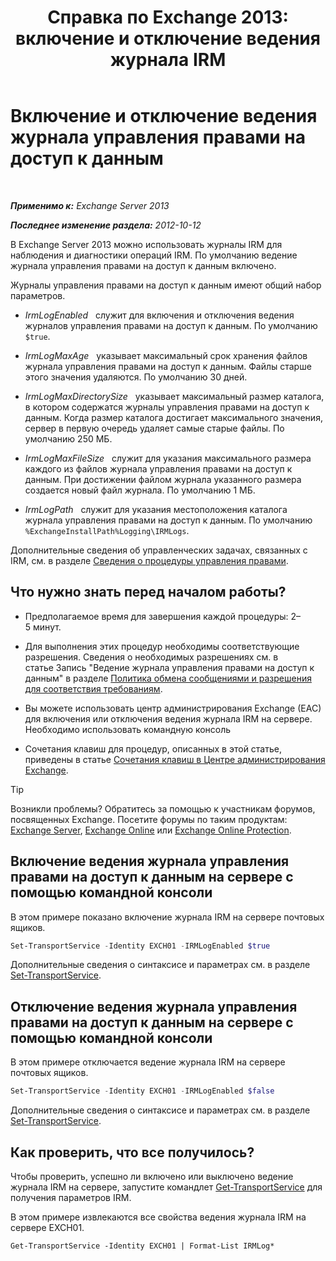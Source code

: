 ﻿---
title: 'Справка по Exchange 2013: включение и отключение ведения журнала IRM'
TOCTitle: Включение и отключение ведения журнала управления правами на доступ к данным
ms:assetid: 6933bc65-4d98-4878-9167-0e9eaac68b6b
ms:mtpsurl: https://technet.microsoft.com/ru-ru/library/Ff686962(v=EXCHG.150)
ms:contentKeyID: 50488178
ms.date: 05/22/2018
mtps_version: v=EXCHG.150
ms.translationtype: MT
---

# Включение и отключение ведения журнала управления правами на доступ к данным

 

_**Применимо к:** Exchange Server 2013_

_**Последнее изменение раздела:** 2012-10-12_

В Exchange Server 2013 можно использовать журналы IRM для наблюдения и диагностики операций IRM. По умолчанию ведение журнала управления правами на доступ к данным включено.

Журналы управления правами на доступ к данным имеют общий набор параметров.

  - *IrmLogEnabled*   служит для включения и отключения ведения журналов управления правами на доступ к данным. По умолчанию `$true`.

  - *IrmLogMaxAge*   указывает максимальный срок хранения файлов журнала управления правами на доступ к данным. Файлы старше этого значения удаляются. По умолчанию 30 дней.

  - *IrmLogMaxDirectorySize*   указывает максимальный размер каталога, в котором содержатся журналы управления правами на доступ к данным. Когда размер каталога достигает максимального значения, сервер в первую очередь удаляет самые старые файлы. По умолчанию 250 МБ.

  - *IrmLogMaxFileSize*   служит для указания максимального размера каждого из файлов журнала управления правами на доступ к данным. При достижении файлом журнала указанного размера создается новый файл журнала. По умолчанию 1 МБ.

  - *IrmLogPath*   служит для указания местоположения каталога журнала управления правами на доступ к данным. По умолчанию `%ExchangeInstallPath%Logging\IRMLogs`.

Дополнительные сведения об управленческих задачах, связанных с IRM, см. в разделе [Сведения о процедуры управления правами](information-rights-management-procedures-exchange-2013-help.md).

## Что нужно знать перед началом работы?

  - Предполагаемое время для завершения каждой процедуры: 2–5 минут.

  - Для выполнения этих процедур необходимы соответствующие разрешения. Сведения о необходимых разрешениях см. в статье Запись "Ведение журнала управления правами на доступ к данным" в разделе [Политика обмена сообщениями и разрешения для соответствия требованиям](messaging-policy-and-compliance-permissions-exchange-2013-help.md).

  - Вы можете использовать центр администрирования Exchange (EAC) для включения или отключения ведения журнала IRM на сервере. Необходимо использовать командную консоль

  - Сочетания клавиш для процедур, описанных в этой статье, приведены в статье [Сочетания клавиш в Центре администрирования Exchange](keyboard-shortcuts-in-the-exchange-admin-center-exchange-online-protection-help.md).

> [!TIP]  
> Возникли проблемы? Обратитесь за помощью к участникам форумов, посвященных Exchange. Посетите форумы по таким продуктам: <a href="https://go.microsoft.com/fwlink/p/?linkid=60612">Exchange Server</a>, <a href="https://go.microsoft.com/fwlink/p/?linkid=267542">Exchange Online</a> или <a href="https://go.microsoft.com/fwlink/p/?linkid=285351">Exchange Online Protection</a>.


## Включение ведения журнала управления правами на доступ к данным на сервере с помощью командной консоли

В этом примере показано включение журнала IRM на сервере почтовых ящиков.

```powershell
Set-TransportService -Identity EXCH01 -IRMLogEnabled $true
```

Дополнительные сведения о синтаксисе и параметрах см. в разделе [Set-TransportService](https://technet.microsoft.com/ru-ru/library/jj215682\(v=exchg.150\)).

## Отключение ведения журнала управления правами на доступ к данным на сервере с помощью командной консоли

В этом примере отключается ведение журнала IRM на сервере почтовых ящиков.

```powershell
Set-TransportService -Identity EXCH01 -IRMLogEnabled $false
```

Дополнительные сведения о синтаксисе и параметрах см. в разделе [Set-TransportService](https://technet.microsoft.com/ru-ru/library/jj215682\(v=exchg.150\)).

## Как проверить, что все получилось?

Чтобы проверить, успешно ли включено или выключено ведение журнала IRM на сервере, запустите командлет [Get-TransportService](https://technet.microsoft.com/ru-ru/library/jj215746\(v=exchg.150\)) для получения параметров IRM.

В этом примере извлекаются все свойства ведения журнала IRM на сервере EXCH01.

    Get-TransportService -Identity EXCH01 | Format-List IRMLog*

